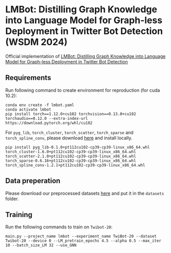 # LMBot: Distilling Graph Knowledge into Language Model for Graph-less Deployment in Twitter Bot Detection (WSDM 2024)
Official implementation of [LMBot: Distilling Graph Knowledge into Language Model for Graph-less Deployment in Twitter Bot Detection](https://arxiv.org/abs/2306.17408)

## Requirements
Run following command to create environment for reproduction (for cuda 10.2):
```
conda env create -f lmbot.yaml
conda activate lmbot
pip install torch==1.12.0+cu102 torchvision==0.13.0+cu102 torchaudio==0.12.0 --extra-index-url https://download.pytorch.org/whl/cu102
```
For ```pyg_lib```, ```torch_cluster```, ```torch_scatter```, ```torch_sparse``` and ```torch_spline_conv```, please download [here](https://data.pyg.org/whl/torch-1.12.0%2Bcu102.html) and install locally.
```
pip install pyg_lib-0.1.0+pt112cu102-cp39-cp39-linux_x86_64.whl torch_cluster-1.6.0+pt112cu102-cp39-cp39-linux_x86_64.whl torch_scatter-2.1.0+pt112cu102-cp39-cp39-linux_x86_64.whl torch_sparse-0.6.16+pt112cu102-cp39-cp39-linux_x86_64.whl torch_spline_conv-1.2.1+pt112cu102-cp39-cp39-linux_x86_64.whl
```
## Data preperation
Please download our preprocessed datasets [here](https://drive.google.com/drive/folders/1kbI3uJQCn3e8CN3d9iUeUNSIOuJCbDUj?usp=sharing) and put it in the ```datasets``` folder.

## Training
Run the following commands to train on ```Twibot-20```:
```
main.py --project_name lmbot --experiment_name TwiBot-20 --dataset Twibot-20 --device 0 --LM_pretrain_epochs 4.5 --alpha 0.5 --max_iter 10 --batch_size_LM 32 --use_GNN
```


